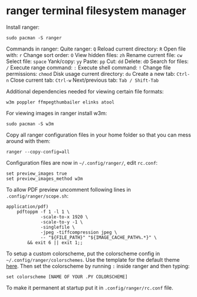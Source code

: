 # ranger terminal filesystem manager

Install ranger:
```
sudo pacman -S ranger
```

Commands in ranger:
Quite ranger: `Q`
Reload current directory: `R`
Open file with: `r`
Change sort order: `O`
View hidden files: `zh`
Rename current file: `cw`
Select file: `space`
Yank/copy: `yy`
Paste: `pp`
Cut: `dd`
Delete: `dD`
Search for files: `/`
Execute range command: `:`
Execute shell command: `!`
Change file permissions: `chmod`
Disk usage current directory: `du`
Create a new tab: `Ctrl-n`
Close current tab: `Ctrl-w`
Next/previous tab: `Tab / Shift-Tab`

Additional dependencies needed for viewing certain file formats:
```
w3m poppler ffmpegthumbailer elinks atool
```

For viewing images in ranger install w3m:
```
sudo pacman -S w3m
```

Copy all ranger configuration files in your home folder so that you can mess around with them:
```
ranger --copy-config=all
```

Configuration files are now in `~/.config/ranger/`, edit `rc.conf`:
```
set preview_images true
set preview_images_method w3m
```

To allow PDF preview uncomment following lines in `.config/ranger/scope.sh`:
```
application/pdf)
    pdftoppm -f 1 -l 1 \
             -scale-to-x 1920 \
             -scale-to-y -1 \
             -singlefile \
             -jpeg -tiffcompression jpeg \
             -- "${FILE_PATH}" "${IMAGE_CACHE_PATH%.*}" \
        && exit 6 || exit 1;;
```

To setup a custom colorscheme, put the colorscheme config in `~/.config/ranger/colorschemes`. Use the template for the default theme [here](https://github.com/ranger/ranger/blob/master/ranger/colorschemes/default.py). Then set the colorscheme by running `:` inside ranger and then typing:
```
set colorscheme [NAME OF YOUR .PY COLORSCHEME]
```

To make it permanent at startup put it in `.config/ranger/rc.conf` file.